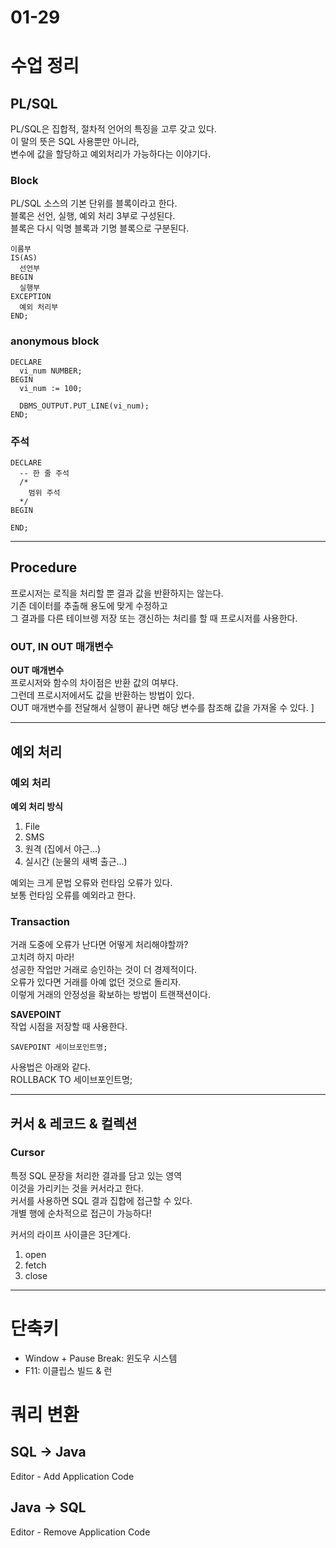 # 01-29

# 수업 정리

## PL/SQL
PL/SQL은 집합적, 절차적 언어의 특징을 고루 갖고 있다.    
이 말의 뜻은 SQL 사용뿐만 아니라,   
변수에 값을 할당하고 예외처리가 가능하다는 이야기다.   

### Block
PL/SQL 소스의 기본 단위를 블록이라고 한다.   
블록은 선언, 실행, 예외 처리 3부로 구성된다.   
블록은 다시 익명 블록과 기명 블록으로 구분된다.   

~~~
이름부
IS(AS)
  선언부
BEGIN
  실행부
EXCEPTION
  예외 처리부
END;
~~~

### anonymous block

~~~
DECLARE
  vi_num NUMBER;
BEGIN
  vi_num := 100;

  DBMS_OUTPUT.PUT_LINE(vi_num);
END;
~~~

### 주석

~~~
DECLARE
  -- 한 줄 주석
  /*
    범위 주석
  */
BEGIN

END;
~~~

---

## Procedure
프로시저는 로직을 처리할 뿐 결과 값을 반환하지는 않는다.    
기존 데이터를 추출해 용도에 맞게 수정하고   
그 결과를 다른 테이브렝 저장 또는 갱신하는 처리를 할 때 프로시저를 사용한다.    

### OUT, IN OUT 매개변수

**OUT 매개변수**    
프로시저와 함수의 차이점은 반환 값의 여부다.   
그런데 프로시저에서도 값을 반환하는 방법이 있다.   
OUT 매개변수를 전달해서 실행이 끝나면 해당 변수를 참조해 값을 가져올 수 있다.    ]

---

## 예외 처리

### 예외 처리

**예외 처리 방식**
1. File
2. SMS
3. 원격 (집에서 야근...)
4. 실시간 (눈물의 새벽 출근...)

예외는 크게 문법 오류와 런타임 오류가 있다.   
보통 런타임 오류를 예외라고 한다.   

### Transaction
거래 도중에 오류가 난다면 어떻게 처리해야할까?    
고치려 하지 마라!    
성공한 작업만 거래로 승인하는 것이 더 경제적이다.    
오류가 있다면 거래를 아예 없던 것으로 돌리자.    
이렇게 거래의 안정성을 확보하는 방법이 트랜잭션이다.   

**SAVEPOINT**   
작업 시점을 저장할 때 사용한다.    

~~~
SAVEPOINT 세이브포인트명;
~~~
사용법은 아래와 같다.    
ROLLBACK TO 세이브포인트명;    

---

## 커서 & 레코드 & 컬렉션

### Cursor
특정 SQL 문장을 처리한 결과를 담고 있는 영역   
이것을 가리키는 것을 커서라고 한다.    
커서를 사용하면 SQL 결과 집합에 접근할 수 있다.   
개별 행에 순차적으로 접근이 가능하다!   

커서의 라이프 사이클은 3단계다.    

1. open
2. fetch
3. close



---

# 단축키
- Window + Pause Break: 윈도우 시스템
- F11: 이클립스 빌드 & 런

# 쿼리 변환

## SQL -> Java
Editor - Add Application Code

## Java -> SQL
Editor - Remove Application Code